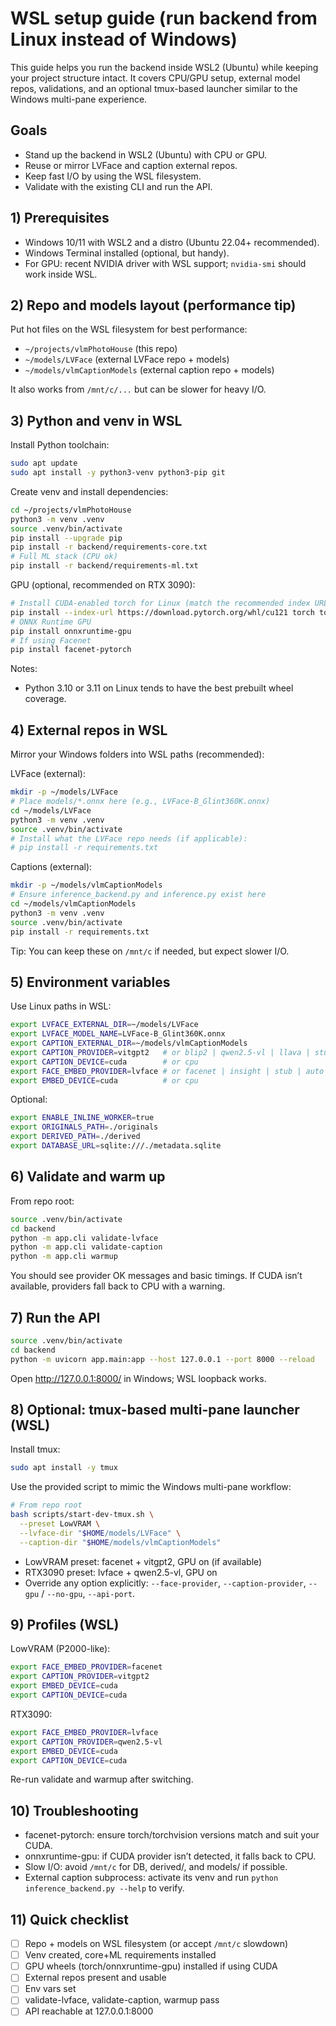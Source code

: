 # WSL setup guide (run backend from Linux instead of Windows)

This guide helps you run the backend inside WSL2 (Ubuntu) while keeping your project structure intact. It covers CPU/GPU setup, external model repos, validations, and an optional tmux-based launcher similar to the Windows multi-pane experience.

## Goals
- Stand up the backend in WSL2 (Ubuntu) with CPU or GPU.
- Reuse or mirror LVFace and caption external repos.
- Keep fast I/O by using the WSL filesystem.
- Validate with the existing CLI and run the API.

## 1) Prerequisites
- Windows 10/11 with WSL2 and a distro (Ubuntu 22.04+ recommended).
- Windows Terminal installed (optional, but handy).
- For GPU: recent NVIDIA driver with WSL support; `nvidia-smi` should work inside WSL.

## 2) Repo and models layout (performance tip)
Put hot files on the WSL filesystem for best performance:

- `~/projects/vlmPhotoHouse` (this repo)
- `~/models/LVFace` (external LVFace repo + models)
- `~/models/vlmCaptionModels` (external caption repo + models)

It also works from `/mnt/c/...` but can be slower for heavy I/O.

## 3) Python and venv in WSL
Install Python toolchain:

```bash
sudo apt update
sudo apt install -y python3-venv python3-pip git
```

Create venv and install dependencies:

```bash
cd ~/projects/vlmPhotoHouse
python3 -m venv .venv
source .venv/bin/activate
pip install --upgrade pip
pip install -r backend/requirements-core.txt
# Full ML stack (CPU ok)
pip install -r backend/requirements-ml.txt
```

GPU (optional, recommended on RTX 3090):

```bash
# Install CUDA-enabled torch for Linux (match the recommended index URL)
pip install --index-url https://download.pytorch.org/whl/cu121 torch torchvision
# ONNX Runtime GPU
pip install onnxruntime-gpu
# If using Facenet
pip install facenet-pytorch
```

Notes:
- Python 3.10 or 3.11 on Linux tends to have the best prebuilt wheel coverage.

## 4) External repos in WSL
Mirror your Windows folders into WSL paths (recommended):

LVFace (external):

```bash
mkdir -p ~/models/LVFace
# Place models/*.onnx here (e.g., LVFace-B_Glint360K.onnx)
cd ~/models/LVFace
python3 -m venv .venv
source .venv/bin/activate
# Install what the LVFace repo needs (if applicable):
# pip install -r requirements.txt
```

Captions (external):

```bash
mkdir -p ~/models/vlmCaptionModels
# Ensure inference_backend.py and inference.py exist here
cd ~/models/vlmCaptionModels
python3 -m venv .venv
source .venv/bin/activate
pip install -r requirements.txt
```

Tip: You can keep these on `/mnt/c` if needed, but expect slower I/O.

## 5) Environment variables
Use Linux paths in WSL:

```bash
export LVFACE_EXTERNAL_DIR=~/models/LVFace
export LVFACE_MODEL_NAME=LVFace-B_Glint360K.onnx
export CAPTION_EXTERNAL_DIR=~/models/vlmCaptionModels
export CAPTION_PROVIDER=vitgpt2   # or blip2 | qwen2.5-vl | llava | stub
export CAPTION_DEVICE=cuda        # or cpu
export FACE_EMBED_PROVIDER=lvface # or facenet | insight | stub | auto
export EMBED_DEVICE=cuda          # or cpu
```

Optional:

```bash
export ENABLE_INLINE_WORKER=true
export ORIGINALS_PATH=./originals
export DERIVED_PATH=./derived
export DATABASE_URL=sqlite:///./metadata.sqlite
```

## 6) Validate and warm up
From repo root:

```bash
source .venv/bin/activate
cd backend
python -m app.cli validate-lvface
python -m app.cli validate-caption
python -m app.cli warmup
```

You should see provider OK messages and basic timings. If CUDA isn’t available, providers fall back to CPU with a warning.

## 7) Run the API

```bash
source .venv/bin/activate
cd backend
python -m uvicorn app.main:app --host 127.0.0.1 --port 8000 --reload
```

Open http://127.0.0.1:8000/ in Windows; WSL loopback works.

## 8) Optional: tmux-based multi-pane launcher (WSL)
Install tmux:

```bash
sudo apt install -y tmux
```

Use the provided script to mimic the Windows multi-pane workflow:

```bash
# From repo root
bash scripts/start-dev-tmux.sh \
  --preset LowVRAM \
  --lvface-dir "$HOME/models/LVFace" \
  --caption-dir "$HOME/models/vlmCaptionModels"
```

- LowVRAM preset: facenet + vitgpt2, GPU on (if available)
- RTX3090 preset: lvface + qwen2.5-vl, GPU on
- Override any option explicitly: `--face-provider`, `--caption-provider`, `--gpu` / `--no-gpu`, `--api-port`.

## 9) Profiles (WSL)
LowVRAM (P2000-like):

```bash
export FACE_EMBED_PROVIDER=facenet
export CAPTION_PROVIDER=vitgpt2
export EMBED_DEVICE=cuda
export CAPTION_DEVICE=cuda
```

RTX3090:

```bash
export FACE_EMBED_PROVIDER=lvface
export CAPTION_PROVIDER=qwen2.5-vl
export EMBED_DEVICE=cuda
export CAPTION_DEVICE=cuda
```

Re-run validate and warmup after switching.

## 10) Troubleshooting
- facenet-pytorch: ensure torch/torchvision versions match and suit your CUDA.
- onnxruntime-gpu: if CUDA provider isn’t detected, it falls back to CPU.
- Slow I/O: avoid `/mnt/c` for DB, derived/, and models/ if possible.
- External caption subprocess: activate its venv and run `python inference_backend.py --help` to verify.

## 11) Quick checklist
- [ ] Repo + models on WSL filesystem (or accept `/mnt/c` slowdown)
- [ ] Venv created, core+ML requirements installed
- [ ] GPU wheels (torch/onnxruntime-gpu) installed if using CUDA
- [ ] External repos present and usable
- [ ] Env vars set
- [ ] validate-lvface, validate-caption, warmup pass
- [ ] API reachable at 127.0.0.1:8000
